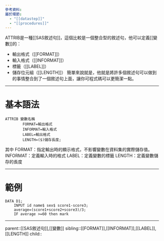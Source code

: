 ```yaml
---
參考資料: 
屬於環節:
  - "[[datastep]]"
  - "[[procedures]]"
---
```

ATTRIB是一種[[SAS敘述句]]，這個比較是一個整合型的敘述句，他可以定義[[變數]]的：
- 輸出格式（[[FORMAT]]）
- 輸入格式（[[INFORMAT]]）
- 標籤（[[LABEL]]）
- 儲存位元組（[[LENGTH]]）
簡單來說就是，他就是將許多個敘述句可以做到的事情整合到了一個敘述句上面，讓你可程式碼可以更簡潔一點。
- - -
# 基本語法
```SAS
ATTRIB 變數名稱
		FORMAT=輸出格式
		INFORMAT=輸入格式
		LABEL=輸出格式
		LENGTH=($)儲存長度;
```
其中
FORMAT：指定輸出時的顯示格式，不影響變數在資料集的實際儲存值。
INFORMAT：定義輸入時的格式
LABEL：定義變數的標籤
LENGTH：定義變數儲存的長度
- - -
# 範例
```SAS
DATA D1;
	INPUT id name$ sex$ score1-score3;
	average=(score1+score2+score3)/3;
	IF average >=60 then mark
```
- - -
parent::[[SAS敘述句]],[[變數]]
sibling::[[FORMAT]],[[INFORMAT]],[[LABEL]],[[LENGTH]]
child::